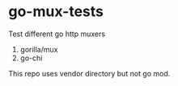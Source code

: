 # go-mux-tests

Test different go http muxers

1. gorilla/mux
2. go-chi

This repo uses vendor directory but not go mod.
